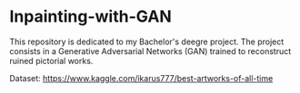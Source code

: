 # Inpainting-with-GAN
This repository is dedicated to my Bachelor's deegre project. The project consists in a Generative Adversarial Networks (GAN) trained to reconstruct ruined pictorial works.

Dataset: https://www.kaggle.com/ikarus777/best-artworks-of-all-time
